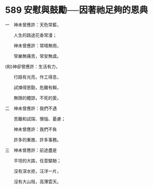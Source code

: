 # 589 安慰與鼓勵──因著祂足夠的恩典

一　神未曾應許：天色常藍，

　　人生的路途花香常漫；

　　神未曾應許：常晴無雨，

　　常樂無痛苦，常安無虞。

(和)神卻曾應許：生活有力，

　　行路有光亮，作工得息，

　　試煉得恩勖，危難有賴，

　　無限的體諒，不死的愛。

二　神未曾應許：我們不遇

　　苦難和試探、懊惱、憂慮；

　　神未曾應許：我們不負

　　許多的重擔、許多事務。

三　神未曾應許：前途盡是

　　平坦的大路，任意驅馳；

　　沒有深水拒，汪洋一片，

　　沒有大山阻，高薄雲天。

